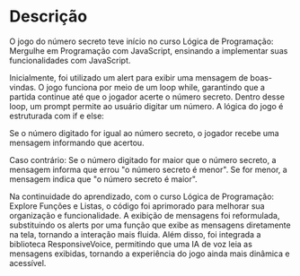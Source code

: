 <h1>Descrição</h1>

<p>
    O jogo do número secreto teve início no curso Lógica de Programação: Mergulhe em Programação com JavaScript,
    ensinando a implementar suas funcionalidades com JavaScript.
</p>
<p>
    Inicialmente, foi utilizado um alert para exibir uma mensagem de boas-vindas. O jogo funciona por meio de um loop
    while, garantindo que a partida continue até que o jogador acerte o número secreto. Dentro desse loop, um prompt
    permite ao usuário digitar um número. A lógica do jogo é estruturada com if e else:
</p>
<p>
    Se o número digitado for igual ao número secreto, o jogador recebe uma mensagem informando que acertou.
</p>
<p>
    Caso contrário: Se o número digitado for maior que o número secreto, a mensagem informa que errou "o número secreto é menor". Se for menor, a mensagem indica que "o número secreto é maior".
</p>
<p>
    Na continuidade do aprendizado, com o curso Lógica de Programação: Explore Funções e Listas, o código foi aprimorado
    para melhorar sua organização e funcionalidade. A exibição de mensagens foi reformulada, substituindo os alerts por
    uma função que exibe as mensagens diretamente na tela, tornando a interação mais fluida. Além disso, foi integrada a
    biblioteca ResponsiveVoice, permitindo que uma IA de voz leia as mensagens exibidas, tornando a experiência do jogo
    ainda mais dinâmica e acessível.
</p>